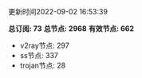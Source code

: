 更新时间2022-09-02 16:53:39

**总订阅: 73**
**总节点: 2968**
**有效节点: 662**
- v2ray节点: 297
- ss节点: 337
- trojan节点: 28
